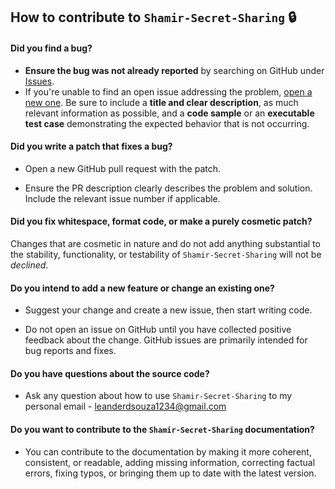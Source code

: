 ## How to contribute to `Shamir-Secret-Sharing` 🔒

#### **Did you find a bug?**

* **Ensure the bug was not already reported** by searching on GitHub under [Issues](https://github.com/leander-dsouza/Shamir-Secret-Sharing/issues).
* If you're unable to find an open issue addressing the problem, [open a new one](https://github.com/leander-dsouza/Shamir-Secret-Sharing/issues/new). Be sure to include a **title and clear description**, as much relevant information as possible, and a **code sample** or an **executable test case** demonstrating the expected behavior that is not occurring.

#### **Did you write a patch that fixes a bug?**

* Open a new GitHub pull request with the patch.

* Ensure the PR description clearly describes the problem and solution. Include the relevant issue number if applicable.

#### **Did you fix whitespace, format code, or make a purely cosmetic patch?**

Changes that are cosmetic in nature and do not add anything substantial to the stability, functionality, or testability of `Shamir-Secret-Sharing` will not be *declined*.

#### **Do you intend to add a new feature or change an existing one?**

* Suggest your change and create a new issue, then start writing code.

* Do not open an issue on GitHub until you have collected positive feedback about the change. GitHub issues are primarily intended for bug reports and fixes.

#### **Do you have questions about the source code?**

* Ask any question about how to use `Shamir-Secret-Sharing` to my personal email - leanderdsouza1234@gmail.com

#### **Do you want to contribute to the `Shamir-Secret-Sharing` documentation?**

* You can contribute to the documentation by making it more coherent, consistent, or readable, adding missing information, correcting factual errors, fixing typos, or bringing them up to date with the latest version.

